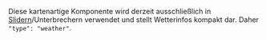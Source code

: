 Diese kartenartige Komponente wird derzeit ausschließlich in [Slidern](#slider)/Unterbrechern verwendet und stellt Wetterinfos kompakt dar. Daher `"type": "weather"`.

